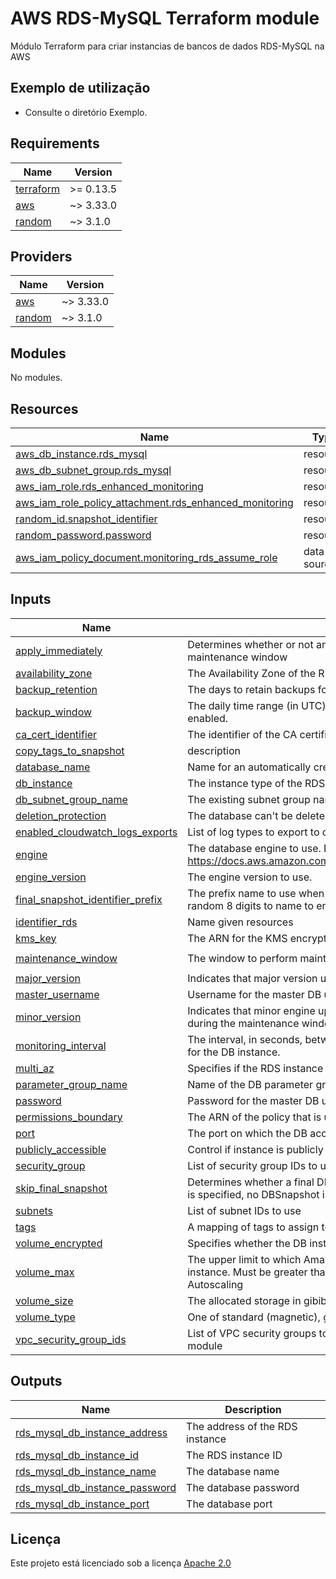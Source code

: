  # AWS RDS-MySQL Terraform module

Módulo Terraform para criar instancias de bancos de dados RDS-MySQL na AWS

## Exemplo de utilização

* Consulte o diretório Exemplo.

<!-- BEGINNING OF PRE-COMMIT-TERRAFORM DOCS HOOK -->
## Requirements

| Name | Version |
|------|---------|
| <a name="requirement_terraform"></a> [terraform](#requirement\_terraform) | >= 0.13.5 |
| <a name="requirement_aws"></a> [aws](#requirement\_aws) | ~> 3.33.0 |
| <a name="requirement_random"></a> [random](#requirement\_random) | ~> 3.1.0 |

## Providers

| Name | Version |
|------|---------|
| <a name="provider_aws"></a> [aws](#provider\_aws) | ~> 3.33.0 |
| <a name="provider_random"></a> [random](#provider\_random) | ~> 3.1.0 |

## Modules

No modules.

## Resources

| Name | Type |
|------|------|
| [aws_db_instance.rds_mysql](https://registry.terraform.io/providers/hashicorp/aws/latest/docs/resources/db_instance) | resource |
| [aws_db_subnet_group.rds_mysql](https://registry.terraform.io/providers/hashicorp/aws/latest/docs/resources/db_subnet_group) | resource |
| [aws_iam_role.rds_enhanced_monitoring](https://registry.terraform.io/providers/hashicorp/aws/latest/docs/resources/iam_role) | resource |
| [aws_iam_role_policy_attachment.rds_enhanced_monitoring](https://registry.terraform.io/providers/hashicorp/aws/latest/docs/resources/iam_role_policy_attachment) | resource |
| [random_id.snapshot_identifier](https://registry.terraform.io/providers/hashicorp/random/latest/docs/resources/id) | resource |
| [random_password.password](https://registry.terraform.io/providers/hashicorp/random/latest/docs/resources/password) | resource |
| [aws_iam_policy_document.monitoring_rds_assume_role](https://registry.terraform.io/providers/hashicorp/aws/latest/docs/data-sources/iam_policy_document) | data source |

## Inputs

| Name | Description | Type | Default | Required |
|------|-------------|------|---------|:--------:|
| <a name="input_apply_immediately"></a> [apply\_immediately](#input\_apply\_immediately) | Determines whether or not any DB modifications are applied immediately, or during the maintenance window | `bool` | `false` | no |
| <a name="input_availability_zone"></a> [availability\_zone](#input\_availability\_zone) | The Availability Zone of the RDS instance | `string` | `null` | no |
| <a name="input_backup_retention"></a> [backup\_retention](#input\_backup\_retention) | The days to retain backups for | `string` | `"7"` | no |
| <a name="input_backup_window"></a> [backup\_window](#input\_backup\_window) | The daily time range (in UTC) during which automated backups are created if they are enabled. | `string` | `"23:00-00:00"` | no |
| <a name="input_ca_cert_identifier"></a> [ca\_cert\_identifier](#input\_ca\_cert\_identifier) | The identifier of the CA certificate for the DB instance | `string` | `"rds-ca-2019"` | no |
| <a name="input_copy_tags_to_snapshot"></a> [copy\_tags\_to\_snapshot](#input\_copy\_tags\_to\_snapshot) | description | `string` | `"true"` | no |
| <a name="input_database_name"></a> [database\_name](#input\_database\_name) | Name for an automatically created database on cluster creation | `string` | n/a | yes |
| <a name="input_db_instance"></a> [db\_instance](#input\_db\_instance) | The instance type of the RDS instance | `string` | `"db.t3.micro"` | no |
| <a name="input_db_subnet_group_name"></a> [db\_subnet\_group\_name](#input\_db\_subnet\_group\_name) | The existing subnet group name to use | `string` | `""` | no |
| <a name="input_deletion_protection"></a> [deletion\_protection](#input\_deletion\_protection) | The database can't be deleted when this value is set to true. | `bool` | `true` | no |
| <a name="input_enabled_cloudwatch_logs_exports"></a> [enabled\_cloudwatch\_logs\_exports](#input\_enabled\_cloudwatch\_logs\_exports) | List of log types to export to cloudwatch | `list(string)` | `[]` | no |
| <a name="input_engine"></a> [engine](#input\_engine) | The database engine to use. For supported values, see the Engine parameter in API action https://docs.aws.amazon.com/AmazonRDS/latest/APIReference/API_CreateDBInstance.html | `string` | `"mysql"` | no |
| <a name="input_engine_version"></a> [engine\_version](#input\_engine\_version) | The engine version to use. | `string` | `"5.7"` | no |
| <a name="input_final_snapshot_identifier_prefix"></a> [final\_snapshot\_identifier\_prefix](#input\_final\_snapshot\_identifier\_prefix) | The prefix name to use when creating a final snapshot on cluster destroy, appends a random 8 digits to name to ensure it's unique too. | `string` | `"final"` | no |
| <a name="input_identifier_rds"></a> [identifier\_rds](#input\_identifier\_rds) | Name given resources | `string` | n/a | yes |
| <a name="input_kms_key"></a> [kms\_key](#input\_kms\_key) | The ARN for the KMS encryption key | `string` | `""` | no |
| <a name="input_maintenance_window"></a> [maintenance\_window](#input\_maintenance\_window) | The window to perform maintenance in. Syntax: ddd:hh24:mi-ddd:hh24:mi. | `string` | `"Sat:01:00-Sat:04:00"` | no |
| <a name="input_major_version"></a> [major\_version](#input\_major\_version) | Indicates that major version upgrades are allowed | `string` | `"false"` | no |
| <a name="input_master_username"></a> [master\_username](#input\_master\_username) | Username for the master DB user | `string` | `"admin"` | no |
| <a name="input_minor_version"></a> [minor\_version](#input\_minor\_version) | Indicates that minor engine upgrades will be applied automatically to the DB instance during the maintenance window. | `string` | `"true"` | no |
| <a name="input_monitoring_interval"></a> [monitoring\_interval](#input\_monitoring\_interval) | The interval, in seconds, between points when Enhanced Monitoring metrics are collected for the DB instance. | `string` | `"60"` | no |
| <a name="input_multi_az"></a> [multi\_az](#input\_multi\_az) | Specifies if the RDS instance is multi-AZ | `string` | `"true"` | no |
| <a name="input_parameter_group_name"></a> [parameter\_group\_name](#input\_parameter\_group\_name) | Name of the DB parameter group to associate or create | `string` | `"default.mysql5.7"` | no |
| <a name="input_password"></a> [password](#input\_password) | Password for the master DB user. | `string` | `""` | no |
| <a name="input_permissions_boundary"></a> [permissions\_boundary](#input\_permissions\_boundary) | The ARN of the policy that is used to set the permissions boundary for the role. | `string` | `null` | no |
| <a name="input_port"></a> [port](#input\_port) | The port on which the DB accepts connections. | `string` | `"3306"` | no |
| <a name="input_publicly_accessible"></a> [publicly\_accessible](#input\_publicly\_accessible) | Control if instance is publicly accessible | `string` | `"false"` | no |
| <a name="input_security_group"></a> [security\_group](#input\_security\_group) | List of security group IDs to use | `list(string)` | n/a | yes |
| <a name="input_skip_final_snapshot"></a> [skip\_final\_snapshot](#input\_skip\_final\_snapshot) | Determines whether a final DB snapshot is created before the DB instance is deleted. If true is specified, no DBSnapshot is created | `string` | `"false"` | no |
| <a name="input_subnets"></a> [subnets](#input\_subnets) | List of subnet IDs to use | `list(string)` | n/a | yes |
| <a name="input_tags"></a> [tags](#input\_tags) | A mapping of tags to assign to the resource | `map(string)` | n/a | yes |
| <a name="input_volume_encrypted"></a> [volume\_encrypted](#input\_volume\_encrypted) | Specifies whether the DB instance is encrypted | `string` | `"true"` | no |
| <a name="input_volume_max"></a> [volume\_max](#input\_volume\_max) | The upper limit to which Amazon RDS can automatically scale the storage of the DB instance. Must be greater than or equal to allocated\_storage or 0 to disable Storage Autoscaling | `string` | `"40"` | no |
| <a name="input_volume_size"></a> [volume\_size](#input\_volume\_size) | The allocated storage in gibibytes | `string` | `"20"` | no |
| <a name="input_volume_type"></a> [volume\_type](#input\_volume\_type) | One of standard (magnetic), gp2 (general purpose SSD), or io1 (provisioned IOPS SSD). | `string` | `"gp2"` | no |
| <a name="input_vpc_security_group_ids"></a> [vpc\_security\_group\_ids](#input\_vpc\_security\_group\_ids) | List of VPC security groups to associate to the cluster in addition to the SG we create in this module | `list(string)` | `[]` | no |

## Outputs

| Name | Description |
|------|-------------|
| <a name="output_rds_mysql_db_instance_address"></a> [rds\_mysql\_db\_instance\_address](#output\_rds\_mysql\_db\_instance\_address) | The address of the RDS instance |
| <a name="output_rds_mysql_db_instance_id"></a> [rds\_mysql\_db\_instance\_id](#output\_rds\_mysql\_db\_instance\_id) | The RDS instance ID |
| <a name="output_rds_mysql_db_instance_name"></a> [rds\_mysql\_db\_instance\_name](#output\_rds\_mysql\_db\_instance\_name) | The database name |
| <a name="output_rds_mysql_db_instance_password"></a> [rds\_mysql\_db\_instance\_password](#output\_rds\_mysql\_db\_instance\_password) | The database password |
| <a name="output_rds_mysql_db_instance_port"></a> [rds\_mysql\_db\_instance\_port](#output\_rds\_mysql\_db\_instance\_port) | The database port |
<!-- END OF PRE-COMMIT-TERRAFORM DOCS HOOK -->
## Licença
Este projeto está licenciado sob a licença [Apache 2.0](https://www.apache.org/licenses/LICENSE-2.0)